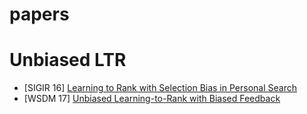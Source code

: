# papers

# Unbiased LTR
- [SIGIR 16] [Learning to Rank with Selection Bias in Personal Search](https://static.googleusercontent.com/media/research.google.com/zh-CN//pubs/archive/45286.pdf)
- [WSDM 17] [Unbiased Learning-to-Rank with Biased Feedback](https://arxiv.org/pdf/1608.04468.pdf)
